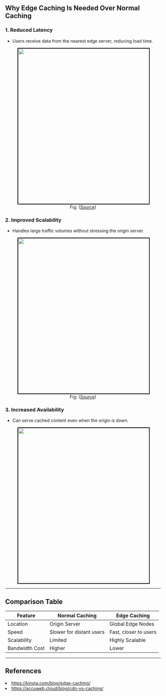 
<!--
# Edge Caching vs Normal Caching

## What is Normal (Origin) Caching?

- Stores cached data on the **origin server** or close to it.
- Works well, but users far from the origin may experience **higher latency**.

## What is Edge Caching?

- Stores content on **edge servers**, physically closer to end-users.
- Typically powered by **CDNs (Content Delivery Networks)** spread across the globe.

---

<figure>
	<div align="center">
	<img src="/data/EdgeCaching/assets/normal_vs_edge.png" height="500" width="500" style="border: 2px solid black;"></div>
</figure>
-->
## Why Edge Caching Is Needed Over Normal Caching

### 1. Reduced Latency
- Users receive data from the nearest edge server, reducing load time.

<figure>
	<div align="center">
	<img src="/data/EdgeCaching/assets/edgeCachePerformance.png" height="500" width="500" style="border: 2px solid black;"></div>
	<figcaption style="text-align: center">Fig: (<a href="https://kinsta.com/blog/edge-caching/">Source</a>)</figcaption>  
</figure>

### 2. Improved Scalability
- Handles large traffic volumes without stressing the origin server.

<figure>
	<div align="center">
	<img src="/data/EdgeCaching/assets/edgeCaching.png" height="500" width="500" style="border: 2px solid black;"></div>
	<figcaption style="text-align: center">Fig: (<a href="https://www.google.com/search?sca_esv=d8c7c81b1c3bf80c&rlz=1C1RXQR_enBD1151BD1151&q=edge+cache+vs+normal+caches&udm=2&fbs=ABzOT_CWdhQLP1FcmU5B0fn3xuWpA-dk4wpBWOGsoR7DG5zJBkzPWUS0OtApxR2914vrjk4ZqZZ4I2IkJifuoUeV0iQt1uortC3ar_w-QplxoC-7ph9F8Vj2YeEsC6afClCFefGJoHHIa1FDw-2NLtNHF2Skpx2pKPmVKHqzC9OgNdSbzo2uAw6migKoASmOxaeGOttTLWfAIbKoH9tQp3gwRbks2bTkZQ&sa=X&ved=2ahUKEwiRvbDyrceMAxWnTGwGHfAJKx0QtKgLegQIExAB&biw=1536&bih=730&dpr=1.25#vhid=Nb1VW2et6SjvYM&vssid=mosaic">Source</a>)</figcaption>  
</figure>
<!--
### 3. Better User Experience and Bandwidth Savings
- Faster load times and reduces traffic to the origin server, lowering costs.
-->

### 3. Increased Availability
- Can serve cached content even when the origin is down.

<figure>
	<div align="center">
	<img src="/data/EdgeCaching/assets/originDown.png" height="500" width="500" style="border: 2px solid black;"></div>
</figure>

---

## Comparison Table

| Feature             | Normal Caching          | Edge Caching               |
|---------------------|-------------------------|----------------------------|
| Location            | Origin Server           | Global Edge Nodes          |
| Speed               | Slower for distant users| Fast, closer to users      |
| Scalability         | Limited                 | Highly Scalable            |
| Bandwidth Cost      | Higher                  | Lower                      |

---

## References
<li><a href='https://kinsta.com/blog/edge-caching/'>https://kinsta.com/blog/edge-caching/</a>

<li><a href='https://accuweb.cloud/blog/cdn-vs-caching/'>https://accuweb.cloud/blog/cdn-vs-caching/</a>